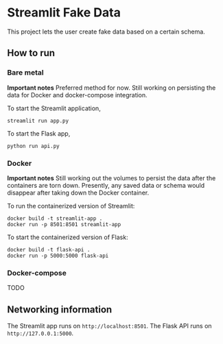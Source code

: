 # Streamlit Fake Data

This project lets the user create fake data based on a certain schema. 

## How to run 

### Bare metal

__Important notes__ Preferred method for now. Still working on persisting the data for Docker and docker-compose integration.  

To start the Streamlit application, 

```
streamlit run app.py
```

To start the Flask app, 

```
python run api.py
```

### Docker

__Important notes__ Still working out the volumes to persist the data after the containers are torn down. Presently, any saved data or schema would disappear after taking down the Docker container. 

To run the containerized version of Streamlit: 

```
docker build -t streamlit-app .
docker run -p 8501:8501 streamlit-app
```

To start the containerized version of Flask:  

```
docker build -t flask-api .
docker run -p 5000:5000 flask-api

```


### Docker-compose 

TODO


## Networking information

The Streamlit app runs on `http://localhost:8501`. The Flask API runs on `http://127.0.0.1:5000`. 
